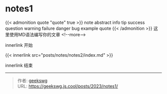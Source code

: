 # notes1

{{&lt; admonition quote &#34;quote&#34; true &gt;}}
note abstract info tip success question warning failure danger bug example quote
{{&lt; /admonition &gt;}}
这里使用MD语法编写你的文章
&lt;!--more--&gt;

innerlink 开始

{{&lt; innerlink src=&#34;posts/notes/notes2/index.md&#34; &gt;}}

innerlink 结束


---

> 作者: [geekswg](https://github.com/geekswg)  
> URL: https://geekswg.js.cool/posts/2023/notes1/  

